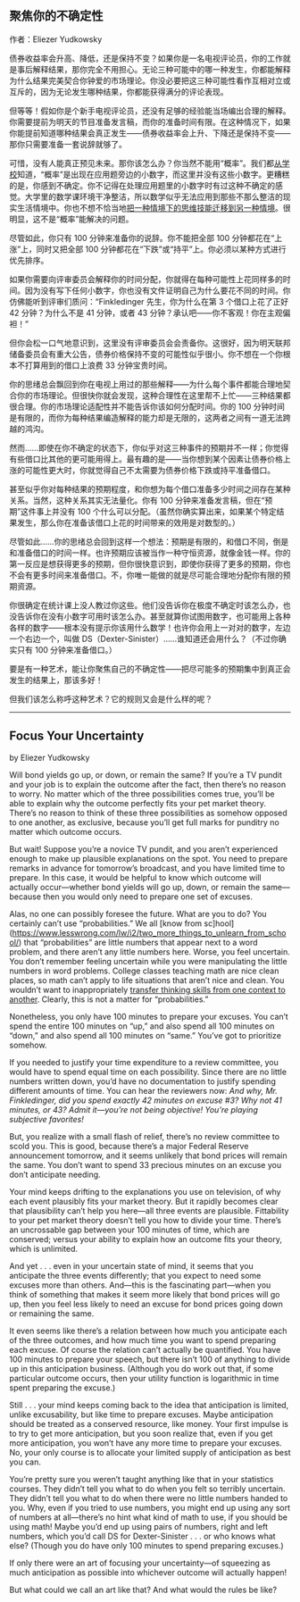 ## 聚焦你的不确定性

作者：Eliezer Yudkowsky

债券收益率会升高、降低，还是保持不变？如果你是一名电视评论员，你的工作就是事后解释结果，那你完全不用担心。无论三种可能中的哪一种发生，你都能解释为什么结果完美契合你钟爱的市场理论。你没必要把这三种可能性看作互相对立或互斥的，因为无论发生哪种结果，你都能获得满分的评论表现。

但等等！假如你是个新手电视评论员，还没有足够的经验能当场编出合理的解释。你需要提前为明天的节目准备发言稿，而你的准备时间有限。在这种情况下，如果你能提前知道哪种结果会真正发生——债券收益率会上升、下降还是保持不变——那你只需要准备一套说辞就够了。

可惜，没有人能真正预见未来。那你该怎么办？你当然不能用“概率”。我们都[从学校](https://www.lesswrong.com/lw/i2/two_more_things_to_unlearn_from_school/)知道，“概率”是出现在应用题旁边的小数字，而这里并没有这些小数字。更糟糕的是，你感到不确定。你不记得在处理应用题里的小数字时有过这种不确定的感觉。大学里的数学课环境干净整洁，所以数学似乎无法应用到那些不那么整洁的现实生活情境中。你也不想不恰当地[把一种情境下的思维技能迁移到另一种情境](https://www.aft.org/sites/default/files/periodicals/Crit_Thinking.pdf)。很明显，这不是“概率”能解决的问题。

尽管如此，你只有 100 分钟来准备你的说辞。你不能把全部 100 分钟都花在“上涨”上，同时又把全部 100 分钟都花在“下跌”或“持平”上。你必须以某种方式进行优先排序。

如果你需要向评审委员会解释你的时间分配，你就得在每种可能性上花同样多的时间。因为没有写下任何小数字，你也没有文件证明自己为什么要花不同的时间。你仿佛能听到评审们质问：“Finkledinger 先生，你为什么在第 3 个借口上花了正好 42 分钟？为什么不是 41 分钟，或者 43 分钟？承认吧——你不客观！你在主观偏袒！”

但你会松一口气地意识到，这里没有评审委员会会责备你。这很好，因为明天联邦储备委员会有重大公告，债券价格保持不变的可能性似乎很小。你不想在一个你根本不打算用到的借口上浪费 33 分钟宝贵时间。

你的思绪总会飘回到你在电视上用过的那些解释——为什么每个事件都能合理地契合你的市场理论。但很快你就会发现，这种合理性在这里帮不上忙——三种结果都很合理。你的市场理论适配性并不能告诉你该如何分配时间。你的 100 分钟时间是有限的，而你为每种结果编造解释的能力却是无限的，这两者之间有一道无法跨越的鸿沟。

然而……即使在你不确定的状态下，你似乎对这三种事件的预期并不一样；你觉得有些借口比其他的更可能用得上。最有趣的是——当你想到某个因素让债券价格上涨的可能性更大时，你就觉得自己不太需要为债券价格下跌或持平准备借口。

甚至似乎你对每种结果的预期程度，和你想为每个借口准备多少时间之间存在某种关系。当然，这种关系其实无法量化。你有 100 分钟来准备发言稿，但在“预期”这件事上并没有 100 个什么可以分配。（虽然你确实算出来，如果某个特定结果发生，那么你在准备该借口上花的时间带来的效用是对数型的。）

尽管如此……你的思绪总会回到这样一个想法：预期是有限的，和借口不同，倒是和准备借口的时间一样。也许预期应该被当作一种守恒资源，就像金钱一样。你的第一反应是想获得更多的预期，但你很快意识到，即使你获得了更多的预期，你也不会有更多时间来准备借口。不，你唯一能做的就是尽可能合理地分配你有限的预期资源。

你很确定在统计课上没人教过你这些。他们没告诉你在极度不确定时该怎么办，也没告诉你在没有小数字可用时该怎么办。甚至就算你试图用数字，也可能用上各种各样的数字——根本没有提示你该用什么数学！也许你会用上一对对的数字，左边一个右边一个，叫做 DS（Dexter-Sinister）……谁知道还会用什么？（不过你确实只有 100 分钟来准备借口。）

要是有一种艺术，能让你聚焦自己的不确定性——把尽可能多的预期集中到真正会发生的结果上，那该多好！

但我们该怎么称呼这种艺术？它的规则又会是什么样的呢？

---

## Focus Your Uncertainty

by Eliezer Yudkowsky

Will bond yields go up, or down, or remain the same? If you’re a TV pundit and your job is to explain the outcome after the fact, then there’s no reason to worry. No matter which of the three possibilities comes true, you’ll be able to explain why the outcome perfectly fits your pet market theory. There’s no reason to think of these three possibilities as somehow opposed to one another, as exclusive, because you’ll get full marks for punditry no matter which outcome occurs.

But wait! Suppose you’re a novice TV pundit, and you aren’t experienced enough to make up plausible explanations on the spot. You need to prepare remarks in advance for tomorrow’s broadcast, and you have limited time to prepare. In this case, it would be helpful to know which outcome will actually occur—whether bond yields will go up, down, or remain the same—because then you would only need to prepare one set of excuses.

Alas, no one can possibly foresee the future. What are you to do? You certainly can’t use “probabilities.” We all [know from sc]hool](https://www.lesswrong.com/lw/i2/two_more_things_to_unlearn_from_school/) that “probabilities” are little numbers that appear next to a word problem, and there aren’t any little numbers here. Worse, you feel uncertain. You don’t remember feeling uncertain while you were manipulating the little numbers in word problems. College classes teaching math are nice clean places, so math can’t apply to life situations that aren’t nice and clean. You wouldn’t want to inappropriately [transfer thinking skills from one context to another](https://www.aft.org/sites/default/files/periodicals/Crit_Thinking.pdf). Clearly, this is not a matter for “probabilities.”

Nonetheless, you only have 100 minutes to prepare your excuses. You can’t spend the entire 100 minutes on “up,” and also spend all 100 minutes on “down,” and also spend all 100 minutes on “same.” You’ve got to prioritize somehow.

If you needed to justify your time expenditure to a review committee, you would have to spend equal time on each possibility. Since there are no little numbers written down, you’d have no documentation to justify spending different amounts of time. You can hear the reviewers now: _And why, Mr. Finkledinger, did you spend exactly 42 minutes on excuse #3? Why not 41 minutes, or 43? Admit it—you’re not being objective! You’re playing subjective favorites!_

But, you realize with a small flash of relief, there’s no review committee to scold you. This is good, because there’s a major Federal Reserve announcement tomorrow, and it seems unlikely that bond prices will remain the same. You don’t want to spend 33 precious minutes on an excuse you don’t anticipate needing.

Your mind keeps drifting to the explanations you use on television, of why each event plausibly fits your market theory. But it rapidly becomes clear that plausibility can’t help you here—all three events are plausible. Fittability to your pet market theory doesn’t tell you how to divide your time. There’s an uncrossable gap between your 100 minutes of time, which are conserved; versus your ability to explain how an outcome fits your theory, which is unlimited.

And yet . . . even in your uncertain state of mind, it seems that you anticipate the three events differently; that you expect to need some excuses more than others. And—this is the fascinating part—when you think of something that makes it seem more likely that bond prices will go up, then you feel less likely to need an excuse for bond prices going down or remaining the same.

It even seems like there’s a relation between how much you anticipate each of the three outcomes, and how much time you want to spend preparing each excuse. Of course the relation can’t actually be quantified. You have 100 minutes to prepare your speech, but there isn’t 100 of anything to divide up in this anticipation business. (Although you do work out that, if some particular outcome occurs, then your utility function is logarithmic in time spent preparing the excuse.)

Still . . . your mind keeps coming back to the idea that anticipation is limited, unlike excusability, but like time to prepare excuses. Maybe anticipation should be treated as a conserved resource, like money. Your first impulse is to try to get more anticipation, but you soon realize that, even if you get more anticipation, you won’t have any more time to prepare your excuses. No, your only course is to allocate your limited supply of anticipation as best you can.

You’re pretty sure you weren’t taught anything like that in your statistics courses. They didn’t tell you what to do when you felt so terribly uncertain. They didn’t tell you what to do when there were no little numbers handed to you. Why, even if you tried to use numbers, you might end up using any sort of numbers at all—there’s no hint what kind of math to use, if you should be using math! Maybe you’d end up using pairs of numbers, right and left numbers, which you’d call DS for Dexter-Sinister . . . or who knows what else? (Though you do have only 100 minutes to spend preparing excuses.)

If only there were an art of focusing your uncertainty—of squeezing as much anticipation as possible into whichever outcome will actually happen!

But what could we call an art like that? And what would the rules be like?